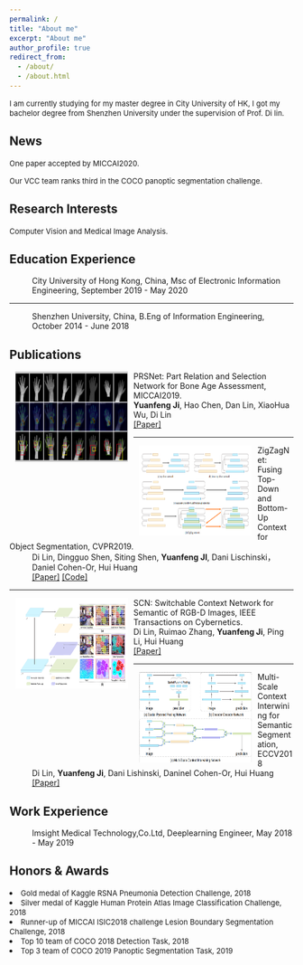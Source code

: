 ```yaml
---
permalink: /
title: "About me"
excerpt: "About me"
author_profile: true
redirect_from:
  - /about/
  - /about.html
---
```

<p><font size="2"> I am currently studying for my master degree in City University of HK, I got my bachelor degree from Shenzhen University under the supervision of Prof. Di lin.</font></p>

<h2 id="News">News</h2>
<p><font size="2">One paper accepted by MICCAI2020. </font></p>
<p><font size="2">Our VCC team ranks third in the COCO panoptic segmentation challenge.</font></p>


<h2 id="Research-Interests">Research Interests</h2>
<p><font size="2">Computer Vision and Medical Image Analysis.</font></p>

<h2 id="Education-Experience">Education Experience</h2>

<dd> City University of Hong Kong, China, Msc of Electronic Information Engineering, September 2019 - May 2020</dd>
<hr>
<dd> Shenzhen University, China, B.Eng of Information Engineering, October 2014 - June 2018</dd>


<h2 id="publications">Publications</h2>
<dl><dt><img align="left" width="200" height="160" hspace="10" src="/images/PRSNet.png"></dt>
    <dt>PRSNet: Part Relation and Selection Network for Bone Age Assessment, MICCAI2019.</dt>
    <dd><strong>Yuanfeng Ji</strong>, Hao Chen, Dan Lin, XiaoHua Wu, Di Lin</dd>
    <dd><a href="wait">[Paper]</a></dd></dl>
<hr>
<dl><dt><img align="left" width="200" height="160" hspace="10" src="/images/Zig.png"></dt>
    <dt>ZigZagNet: Fusing Top-Down and Bottom-Up Context for Object Segmentation, CVPR2019.</dt>
    <dd>Di Lin, Dingguo Shen, Siting Shen, <strong>Yuanfeng JI</strong>, Dani Lischinski，Daniel Cohen-Or, Hui
Huang</dd>
    <dd><a href="http://openaccess.thecvf.com/content_CVPR_2019/papers/Lin_ZigZagNet_Fusing_Top-Down_and_Bottom-Up_Context_for_Object_Segmentation_CVPR_2019_paper.pdf">[Paper]</a>
        <a href="https://github.com/sitingshen/Detectron-ZZNet">[Code]</a></dd></dl>
<hr>
<dl><dt><img align="left" width="200" height="160" hspace="10" src="/images/SCN.png"></dt>
    <dt>SCN: Switchable Context Network for Semantic of RGB-D Images, IEEE Transactions on Cybernetics.</dt>
    <dd>Di Lin, Ruimao Zhang, <strong>Yuanfeng Ji</strong>, Ping Li, Hui Huang</dd>
    <dd><a href="https://ieeexplore.ieee.org/document/8584494/">[Paper]</a></dd></dl>
<hr>
<dl><dt><img align="left" width="200" height="160" hspace="10" src="/images/MSCI.png"></dt>
    <dt>Multi-Scale Context Interwining for Semantic Segmentation, ECCV2018</dt>
    <dd>Di Lin, <strong>Yuanfeng Ji</strong>, Dani Lishinski, Daninel Cohen-Or, Hui Huang</dd>
    <dd><a href="http://openaccess.thecvf.com/content_ECCV_2018/papers/Di_Lin_Multi-Scale_Context_Intertwining_ECCV_2018_paper.pdf">[Paper]</a></dd></dl>



<h2 id="Work-Experience">Work Experience</h2>
<dd> Imsight Medical Technology,Co.Ltd, Deeplearning Engineer, May 2018 - May 2019</dd>


<h2 id="Honors-Awards">Honors & Awards</h2>
<li><font size="2">Gold medal of Kaggle RSNA Pneumonia Detection Challenge, 2018</font></li>
<li><font size="2">Silver medal of Kaggle Human Protein Atlas Image Classification Challenge, 2018</font></li>
<li><font size="2">Runner-up of MICCAI ISIC2018 challenge Lesion Boundary Segmentation Challenge, 2018</font></li>
<li><font size="2">Top 10 team of COCO 2018 Detection Task, 2018</font></li>
<li><font size="2">Top 3 team of COCO 2019 Panoptic Segmentation Task, 2019</font></li>

